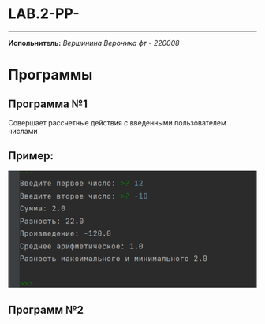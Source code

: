 # LAB.2-PP-
____
__Испольнитель:__
*Вершинина Вероника фт - 220008*
 # Программы 

 ## Программа №1
 Совершает рассчетные действия с введенными пользователем числами
## Пример:

![Alt-текст](https://github.com/Nemious/LAB.2-PP-/blob/main/%D0%A2%D0%B5%D1%81%D1%82%D1%8B%20%D0%BA%D0%BE%D0%B4%D0%B0/%D0%A2%D0%B5%D1%81%D1%82%201%20%D0%B7%D0%B0%D0%B4%D0%B0%D0%BD%D0%B8%D0%B5.png?raw=true)
 
## Программ №2
 
